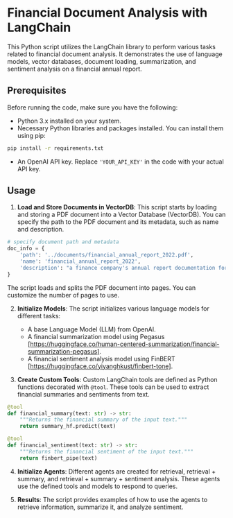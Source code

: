 # Financial Document Analysis with LangChain

This Python script utilizes the LangChain library to perform various tasks related to financial document analysis. It demonstrates the use of language models, vector databases, document loading, summarization, and sentiment analysis on a financial annual report.

## Prerequisites

Before running the code, make sure you have the following:

- Python 3.x installed on your system.
- Necessary Python libraries and packages installed. You can install them using pip:

```bash
pip install -r requirements.txt
```

- An OpenAI API key. Replace `'YOUR_API_KEY'` in the code with your actual API key.

## Usage

1. **Load and Store Documents in VectorDB**: This script starts by loading and storing a PDF document into a Vector Database (VectorDB). You can specify the path to the PDF document and its metadata, such as name and description.

```python
# specify document path and metadata
doc_info = {
    'path': '../documents/financial_annual_report_2022.pdf',
    'name': 'financial_annual_report_2022',
    'description': "a finance company's annual report documentation for the year 2022"
}
```

The script loads and splits the PDF document into pages. You can customize the number of pages to use.

2. **Initialize Models**: The script initializes various language models for different tasks:

   - A base Language Model (LLM) from OpenAI.
   - A financial summarization model using Pegasus [https://huggingface.co/human-centered-summarization/financial-summarization-pegasus].
   - A financial sentiment analysis model using FinBERT [https://huggingface.co/yiyanghkust/finbert-tone].

3. **Create Custom Tools**: Custom LangChain tools are defined as Python functions decorated with `@tool`. These tools can be used to extract financial summaries and sentiments from text.

```python
@tool
def financial_summary(text: str) -> str:
    """Returns the financial summary of the input text."""
    return summary_hf.predict(text)

@tool
def financial_sentiment(text: str) -> str:
    """Returns the financial sentiment of the input text."""
    return finbert_pipe(text)
```

4. **Initialize Agents**: Different agents are created for retrieval, retrieval + summary, and retrieval + summary + sentiment analysis. These agents use the defined tools and models to respond to queries.

5. **Results**: The script provides examples of how to use the agents to retrieve information, summarize it, and analyze sentiment.